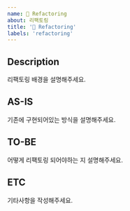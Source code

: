 ```yaml
---
name: 🔧 Refactoring
about: 리팩토링
title: '🔧 Refactoring'
labels: 'refactoring'
---
```


## Description
리팩토링 배경을 설명해주세요.

## AS-IS
기존에 구현되어있는 방식을 설명해주세요.

## TO-BE
어떻게 리팩토링 되어야하는 지 설명해주세요.

## ETC
기타사항을 작성해주세요.